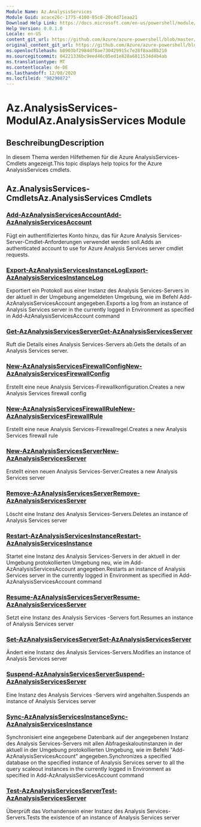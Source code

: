 ```yaml
---
Module Name: Az.AnalysisServices
Module Guid: acace26c-1775-4100-85c0-20c4d71eaa21
Download Help Link: https://docs.microsoft.com/en-us/powershell/module/az.analysisservices
Help Version: 0.0.1.0
Locale: en-US
content_git_url: https://github.com/Azure/azure-powershell/blob/master/src/AnalysisServices/AnalysisServices/help/Az.AnalysisServices.md
original_content_git_url: https://github.com/Azure/azure-powershell/blob/master/src/AnalysisServices/AnalysisServices/help/Az.AnalysisServices.md
ms.openlocfilehash: b8903bf2984df0ae730429915c7e28f8aad8b210
ms.sourcegitcommit: 04221336bc9eed46c05ed1e828a6811534d4b4ab
ms.translationtype: MT
ms.contentlocale: de-DE
ms.lasthandoff: 12/08/2020
ms.locfileid: "98290872"
---
```

# <span data-ttu-id="6dfce-101">Az.AnalysisServices-Modul</span><span class="sxs-lookup"><span data-stu-id="6dfce-101">Az.AnalysisServices Module</span></span>
## <span data-ttu-id="6dfce-102">Beschreibung</span><span class="sxs-lookup"><span data-stu-id="6dfce-102">Description</span></span>
<span data-ttu-id="6dfce-103">In diesem Thema werden Hilfethemen für die Azure AnalysisServices-Cmdlets angezeigt.</span><span class="sxs-lookup"><span data-stu-id="6dfce-103">This topic displays help topics for the Azure AnalysisServices cmdlets.</span></span>

## <span data-ttu-id="6dfce-104">Az.AnalysisServices-Cmdlets</span><span class="sxs-lookup"><span data-stu-id="6dfce-104">Az.AnalysisServices Cmdlets</span></span>
### [<span data-ttu-id="6dfce-105">Add-AzAnalysisServicesAccount</span><span class="sxs-lookup"><span data-stu-id="6dfce-105">Add-AzAnalysisServicesAccount</span></span>](Add-AzAnalysisServicesAccount.md)
<span data-ttu-id="6dfce-106">Fügt ein authentifiziertes Konto hinzu, das für Azure Analysis Services-Server-Cmdlet-Anforderungen verwendet werden soll.</span><span class="sxs-lookup"><span data-stu-id="6dfce-106">Adds an authenticated account to use for Azure Analysis Services server cmdlet requests.</span></span>

### [<span data-ttu-id="6dfce-107">Export-AzAnalysisServicesInstanceLog</span><span class="sxs-lookup"><span data-stu-id="6dfce-107">Export-AzAnalysisServicesInstanceLog</span></span>](Export-AzAnalysisServicesInstanceLog.md)
<span data-ttu-id="6dfce-108">Exportiert ein Protokoll aus einer Instanz des Analysis Services-Servers in der aktuell in der Umgebung angemeldeten Umgebung, wie im Befehl Add-AzAnalysisServicesAccount angegeben.</span><span class="sxs-lookup"><span data-stu-id="6dfce-108">Exports a log from an instance of Analysis Services server in the currently logged in Environment as specified in Add-AzAnalysisServicesAccount command</span></span>

### [<span data-ttu-id="6dfce-109">Get-AzAnalysisServicesServer</span><span class="sxs-lookup"><span data-stu-id="6dfce-109">Get-AzAnalysisServicesServer</span></span>](Get-AzAnalysisServicesServer.md)
<span data-ttu-id="6dfce-110">Ruft die Details eines Analysis Services-Servers ab.</span><span class="sxs-lookup"><span data-stu-id="6dfce-110">Gets the details of an Analysis Services server.</span></span>

### [<span data-ttu-id="6dfce-111">New-AzAnalysisServicesFirewallConfig</span><span class="sxs-lookup"><span data-stu-id="6dfce-111">New-AzAnalysisServicesFirewallConfig</span></span>](New-AzAnalysisServicesFirewallConfig.md)
<span data-ttu-id="6dfce-112">Erstellt eine neue Analysis Services-Firewallkonfiguration.</span><span class="sxs-lookup"><span data-stu-id="6dfce-112">Creates a new Analysis Services firewall config</span></span> 

### [<span data-ttu-id="6dfce-113">New-AzAnalysisServicesFirewallRule</span><span class="sxs-lookup"><span data-stu-id="6dfce-113">New-AzAnalysisServicesFirewallRule</span></span>](New-AzAnalysisServicesFirewallRule.md)
<span data-ttu-id="6dfce-114">Erstellt eine neue Analysis Services-Firewallregel.</span><span class="sxs-lookup"><span data-stu-id="6dfce-114">Creates a new Analysis Services firewall rule</span></span>

### [<span data-ttu-id="6dfce-115">New-AzAnalysisServicesServer</span><span class="sxs-lookup"><span data-stu-id="6dfce-115">New-AzAnalysisServicesServer</span></span>](New-AzAnalysisServicesServer.md)
<span data-ttu-id="6dfce-116">Erstellt einen neuen Analysis Services-Server.</span><span class="sxs-lookup"><span data-stu-id="6dfce-116">Creates a new Analysis Services server</span></span>

### [<span data-ttu-id="6dfce-117">Remove-AzAnalysisServicesServer</span><span class="sxs-lookup"><span data-stu-id="6dfce-117">Remove-AzAnalysisServicesServer</span></span>](Remove-AzAnalysisServicesServer.md)
<span data-ttu-id="6dfce-118">Löscht eine Instanz des Analysis Services-Servers.</span><span class="sxs-lookup"><span data-stu-id="6dfce-118">Deletes an instance of Analysis Services server</span></span>

### [<span data-ttu-id="6dfce-119">Restart-AzAnalysisServicesInstance</span><span class="sxs-lookup"><span data-stu-id="6dfce-119">Restart-AzAnalysisServicesInstance</span></span>](Restart-AzAnalysisServicesInstance.md)
<span data-ttu-id="6dfce-120">Startet eine Instanz des Analysis Services-Servers in der aktuell in der Umgebung protokollierten Umgebung neu, wie im Add-AzAnalysisServicesAccount angegeben.</span><span class="sxs-lookup"><span data-stu-id="6dfce-120">Restarts an instance of Analysis Services server in the currently logged in Environment as specified in Add-AzAnalysisServicesAccount command</span></span>

### [<span data-ttu-id="6dfce-121">Resume-AzAnalysisServicesServer</span><span class="sxs-lookup"><span data-stu-id="6dfce-121">Resume-AzAnalysisServicesServer</span></span>](Resume-AzAnalysisServicesServer.md)
<span data-ttu-id="6dfce-122">Setzt eine Instanz des Analysis Services -Servers fort.</span><span class="sxs-lookup"><span data-stu-id="6dfce-122">Resumes an instance of Analysis Services server</span></span>

### [<span data-ttu-id="6dfce-123">Set-AzAnalysisServicesServer</span><span class="sxs-lookup"><span data-stu-id="6dfce-123">Set-AzAnalysisServicesServer</span></span>](Set-AzAnalysisServicesServer.md)
<span data-ttu-id="6dfce-124">Ändert eine Instanz des Analysis Services-Servers.</span><span class="sxs-lookup"><span data-stu-id="6dfce-124">Modifies  an instance of Analysis Services server</span></span>

### [<span data-ttu-id="6dfce-125">Suspend-AzAnalysisServicesServer</span><span class="sxs-lookup"><span data-stu-id="6dfce-125">Suspend-AzAnalysisServicesServer</span></span>](Suspend-AzAnalysisServicesServer.md)
<span data-ttu-id="6dfce-126">Eine Instanz des Analysis Services -Servers wird angehalten.</span><span class="sxs-lookup"><span data-stu-id="6dfce-126">Suspends an instance of Analysis Services server</span></span>

### [<span data-ttu-id="6dfce-127">Sync-AzAnalysisServicesInstance</span><span class="sxs-lookup"><span data-stu-id="6dfce-127">Sync-AzAnalysisServicesInstance</span></span>](Sync-AzAnalysisServicesInstance.md)
<span data-ttu-id="6dfce-128">Synchronisiert eine angegebene Datenbank auf der angegebenen Instanz des Analysis Services-Servers mit allen Abfrageskaloutinstanzen in der aktuell in der Umgebung protokollierten Umgebung, wie im Befehl "Add-AzAnalysisServicesAccount" angegeben.</span><span class="sxs-lookup"><span data-stu-id="6dfce-128">Synchronizes a specified database on the specified instance of Analysis Services server to all the query scaleout instances in the currently logged in Environment as specified in Add-AzAnalysisServicesAccount command</span></span>

### [<span data-ttu-id="6dfce-129">Test-AzAnalysisServicesServer</span><span class="sxs-lookup"><span data-stu-id="6dfce-129">Test-AzAnalysisServicesServer</span></span>](Test-AzAnalysisServicesServer.md)
<span data-ttu-id="6dfce-130">Überprüft das Vorhandensein einer Instanz des Analysis Services-Servers.</span><span class="sxs-lookup"><span data-stu-id="6dfce-130">Tests the existence of an instance of Analysis Services server</span></span>

